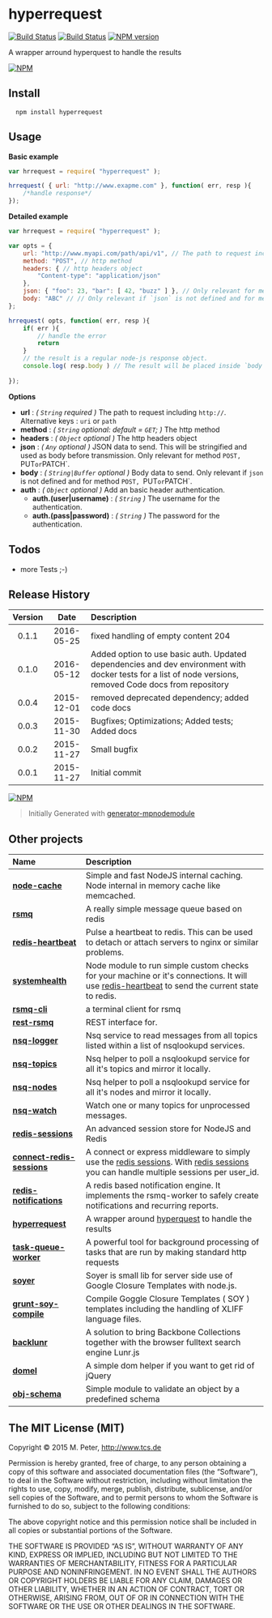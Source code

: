 hyperrequest
============

[![Build Status](https://secure.travis-ci.org/mpneuried/hyperrequest.png?branch=master)](http://travis-ci.org/mpneuried/hyperrequest)
[![Build Status](https://david-dm.org/mpneuried/hyperrequest.png)](https://david-dm.org/mpneuried/hyperrequest)
[![NPM version](https://badge.fury.io/js/hyperrequest.png)](http://badge.fury.io/js/hyperrequest)

A wrapper arround hyperquest to handle the results

[![NPM](https://nodei.co/npm/hyperrequest.png?downloads=true&stars=true)](https://nodei.co/npm/hyperrequest/)

## Install

```
  npm install hyperrequest
```

## Usage

**Basic example**
```js
var hrrequest = require( "hyperrequest" );

hrrequest( { url: "http://www.exapme.com" }, function( err, resp ){
    /*handle response*/
});
```

**Detailed example**

```js
var hrrequest = require( "hyperrequest" );

var opts = {
    url: "http://www.myapi.com/path/api/v1", // The path to request including `http://`. Alternative keys : `uri` or `path`
    method: "POST", // http method
    headers: { // http headers object
        "Content-type": "application/json"
    },
    json: { "foo": 23, "bar": [ 42, "buzz" ] }, // Only relevant for method `POST, `PUT` or `PATCH`. This will be stringified before transmission.
    body: "ABC" // // Only relevant if `json` is not defined and for method `POST, `PUT` or `PATCH`.
};

hrrequest( opts, function( err, resp ){
    if( err ){
        // handle the error
        return
    }
    // the result is a regular node-js response object.
    console.log( resp.body ) // The result will be placed inside `body`. If the content-type is `application/json` it tries to parse it and returns the parsed data
    
});
```

**Options** 

- **url** : *( `String` required )* The path to request including `http://`. Alternative keys : `uri` or `path`
- **method** : *( `String` optional: default = `GET`; )* The http method
- **headers** : *( `Object` optional )* The http headers object
- **json** : *( `Any` optional )* JSON data to send. This will be stringified and used as body before transmission. Only relevant for method `POST, `PUT` or `PATCH`. 
- **body** : *( `String|Buffer` optional )* Body data to send. Only relevant if `json` is not defined and for method `POST, `PUT` or `PATCH`.
- **auth** : *( `Object` optional )* Add an basic header authentication.
    - **auth.(user|username)** : *( `String` )* The username for the authentication.
    - **auth.(pass|password)** : *( `String` )* The password for the authentication.

## Todos

 * more Tests ;-)

## Release History
|Version|Date|Description|
|:--:|:--:|:--|
|0.1.1|2016-05-25|fixed handling of empty content 204|
|0.1.0|2016-05-12|Added option to use basic auth. Updated dependencies and dev environment with docker tests for a list of node versions, removed Code docs from repository|
|0.0.4|2015-12-01|removed deprecated dependency; added code docs|
|0.0.3|2015-11-30|Bugfixes; Optimizations; Added tests; Added docs|
|0.0.2|2015-11-27|Small bugfix|
|0.0.1|2015-11-27|Initial commit|

[![NPM](https://nodei.co/npm-dl/hyperrequest.png?months=6)](https://nodei.co/npm/hyperrequest/)

> Initially Generated with [generator-mpnodemodule](https://github.com/mpneuried/generator-mpnodemodule)

## Other projects

|Name|Description|
|:--|:--|
|[**node-cache**](https://github.com/tcs-de/nodecache)|Simple and fast NodeJS internal caching. Node internal in memory cache like memcached.|
|[**rsmq**](https://github.com/smrchy/rsmq)|A really simple message queue based on redis|
|[**redis-heartbeat**](https://github.com/mpneuried/redis-heartbeat)|Pulse a heartbeat to redis. This can be used to detach or attach servers to nginx or similar problems.|
|[**systemhealth**](https://github.com/mpneuried/systemhealth)|Node module to run simple custom checks for your machine or it's connections. It will use [redis-heartbeat](https://github.com/mpneuried/redis-heartbeat) to send the current state to redis.|
|[**rsmq-cli**](https://github.com/mpneuried/rsmq-cli)|a terminal client for rsmq|
|[**rest-rsmq**](https://github.com/smrchy/rest-rsmq)|REST interface for.|
|[**nsq-logger**](https://github.com/mpneuried/nsq-logger)|Nsq service to read messages from all topics listed within a list of nsqlookupd services.|
|[**nsq-topics**](https://github.com/mpneuried/nsq-topics)|Nsq helper to poll a nsqlookupd service for all it's topics and mirror it locally.|
|[**nsq-nodes**](https://github.com/mpneuried/nsq-nodes)|Nsq helper to poll a nsqlookupd service for all it's nodes and mirror it locally.|
|[**nsq-watch**](https://github.com/mpneuried/nsq-watch)|Watch one or many topics for unprocessed messages.|
|[**redis-sessions**](https://github.com/smrchy/redis-sessions)|An advanced session store for NodeJS and Redis|
|[**connect-redis-sessions**](https://github.com/mpneuried/connect-redis-sessions)|A connect or express middleware to simply use the [redis sessions](https://github.com/smrchy/redis-sessions). With [redis sessions](https://github.com/smrchy/redis-sessions) you can handle multiple sessions per user_id.|
|[**redis-notifications**](https://github.com/mpneuried/redis-notifications)|A redis based notification engine. It implements the rsmq-worker to safely create notifications and recurring reports.|
|[**hyperrequest**](https://github.com/mpneuried/hyperrequest)|A wrapper around [hyperquest](https://github.com/substack/hyperquest) to handle the results|
|[**task-queue-worker**](https://github.com/smrchy/task-queue-worker)|A powerful tool for background processing of tasks that are run by making standard http requests
|[**soyer**](https://github.com/mpneuried/soyer)|Soyer is small lib for server side use of Google Closure Templates with node.js.|
|[**grunt-soy-compile**](https://github.com/mpneuried/grunt-soy-compile)|Compile Goggle Closure Templates ( SOY ) templates including the handling of XLIFF language files.|
|[**backlunr**](https://github.com/mpneuried/backlunr)|A solution to bring Backbone Collections together with the browser fulltext search engine Lunr.js|
|[**domel**](https://github.com/mpneuried/domel)|A simple dom helper if you want to get rid of jQuery|
|[**obj-schema**](https://github.com/mpneuried/obj-schema)|Simple module to validate an object by a predefined schema|


## The MIT License (MIT)

Copyright © 2015 M. Peter, http://www.tcs.de

Permission is hereby granted, free of charge, to any person obtaining a copy of this software and associated documentation files (the “Software”), to deal in the Software without restriction, including without limitation the rights to use, copy, modify, merge, publish, distribute, sublicense, and/or sell copies of the Software, and to permit persons to whom the Software is furnished to do so, subject to the following conditions:

The above copyright notice and this permission notice shall be included in all copies or substantial portions of the Software.

THE SOFTWARE IS PROVIDED “AS IS”, WITHOUT WARRANTY OF ANY KIND, EXPRESS OR IMPLIED, INCLUDING BUT NOT LIMITED TO THE WARRANTIES OF MERCHANTABILITY, FITNESS FOR A PARTICULAR PURPOSE AND NONINFRINGEMENT. IN NO EVENT SHALL THE AUTHORS OR COPYRIGHT HOLDERS BE LIABLE FOR ANY CLAIM, DAMAGES OR OTHER LIABILITY, WHETHER IN AN ACTION OF CONTRACT, TORT OR OTHERWISE, ARISING FROM, OUT OF OR IN CONNECTION WITH THE SOFTWARE OR THE USE OR OTHER DEALINGS IN THE SOFTWARE.
